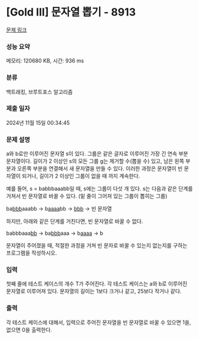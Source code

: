 # [Gold III] 문자열 뽑기 - 8913 

[문제 링크](https://www.acmicpc.net/problem/8913) 

### 성능 요약

메모리: 120680 KB, 시간: 936 ms

### 분류

백트래킹, 브루트포스 알고리즘

### 제출 일자

2024년 11월 15일 00:34:45

### 문제 설명

<p>a와 b로만 이루어진 문자열 s이 있다. 그룹은 같은 글자로 이루어진 가장 긴 연속 부분 문자열이다. 길이가 2 이상인 s의 모든 그룹 g는 제거할 수(뽑을 수) 있고, 남은 왼쪽 부분과 오른쪽 부분을 연결해서 새 문자열을 만들 수 있다. 이러한 과정은 문자열이 빈 문자열이 되거나, 길이가 2 이상인 그룹이 없을 때 까지 계속한다.</p>

<p>예를 들어, s = babbbaaabb일 때, s에는 그룹이 다섯 개 있다. s는 다음과 같은 단계를 거쳐서 빈 문자열로 바꿀 수 있다. (밑 줄이 그어져 있는 그룹이 뽑히는 그룹)</p>

<p>ba<u>bbb</u>aaabb → b<u>aaaa</u>bb → <u>bbb</u> → 빈 문자열</p>

<p>하지만, 아래와 같은 단계를 거친다면, 빈 문자열로 바꿀 수 없다.</p>

<p>babbbaaa<u>bb</u> → ba<u>bbb</u>aaa → b<u>aaaa</u> → b</p>

<p>문자열이 주어졌을 때, 적절한 과정을 거쳐 빈 문자로 바꿀 수 있는지 없는지를 구하는 프로그램을 작성하시오.</p>

### 입력 

 <p>첫째 줄에 테스트 케이스의 개수 T가 주어진다. 각 테스트 케이스는 a와 b로 이루어진 문자열로 이루어져 있다. 문자열의 길이는 1보다 크거나 같고, 25보다 작거나 같다.</p>

### 출력 

 <p>각 테스트 케이스에 대해서, 입력으로 주어진 문자열을 빈 문자열로 바꿀 수 있으면 1을, 없으면 0을 출력한다. </p>

